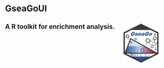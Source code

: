 # GseaGoUI
## A R toolkit for enrichment analysis.  <img src="Fig/GSEAGO.png" align="right" width="120" />
